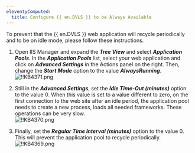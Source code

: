 ```yaml
---
eleventyComputed:
  title: Configure {{ en.DVLS }} to be Always Available
---
```

To prevent that the {{ en.DVLS }} web application will recycle periodically and to be on idle mode, please follow these instructions.

1. Open IIS Manager and expand the ***Tree View*** and select ***Application Pools***. In the ***Application Pools*** list, select your web application and click on ***Advanced Settings*** in the Actions panel on the right. Then, change the ***Start Mode*** option to the value ***AlwaysRunning***.  
![!!KB4371.png](https://webdevolutions.azureedge.net/docs/en/kb/KB4371.png)

1. Still in the ***Advanced Settings***, set the ***Idle Time-Out (minutes)*** option to the value 0. When this value is set to a value different to zero, on the first connection to the web site after an idle period, the application pool needs to create a new process, loads all needed frameworks. These operations can be very slow.  
![!!KB4370.png](https://webdevolutions.azureedge.net/docs/en/kb/KB4370.png)

1. Finally, set the ***Regular Time Interval (minutes)*** option to the value 0. This will prevent the application pool to recycle periodically.  
![!!KB4369.png](https://webdevolutions.azureedge.net/docs/en/kb/KB4369.png)